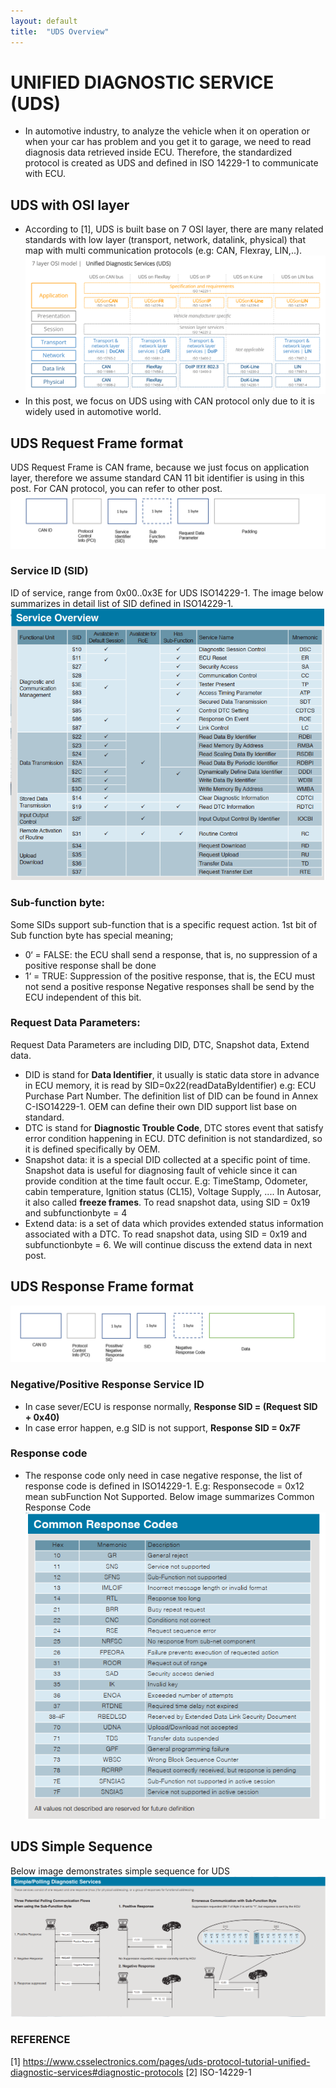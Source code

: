 ```yaml
---
layout: default
title:  "UDS Overview"
---
```

# UNIFIED DIAGNOSTIC SERVICE (UDS)
- In automotive industry, to analyze the vehicle when it on operation or when your car has problem and you get it to garage, we need to read diagnosis data retrieved inside ECU.
Therefore, the standardized protocol is created as UDS and defined in ISO 14229-1 to communicate with ECU.

## UDS with OSI layer
- According to [1], UDS is built base on 7 OSI layer, there are many related standards with low layer (transport, network, datalink, physical) that map with multi communication protocols (e.g: CAN, Flexray, LIN,..).
![UDS with OSL layer](https://github.com/lexma1412/lexma1412.github.io/blob/main/assets/OSI_Layer.png?raw=true)
- In this post, we focus on UDS using with CAN protocol only due to it is widely used in automotive world.

## UDS Request Frame format
UDS Request Frame is CAN frame, because we just focus on application layer, therefore we assume standard CAN 11 bit identifier is using in this post. For CAN protocol, you can refer to other post.
 ![UDS Request Frame](https://github.com/lexma1412/lexma1412.github.io/blob/main/assets/UDS_Request_Frame.png?raw=true)


### Service ID (SID)
ID of service, range from 0x00..0x3E for UDS ISO14229-1. The image below summarizes in detail list of SID defined in ISO14229-1.
![UDS Summary](https://github.com/lexma1412/lexma1412.github.io/blob/main/assets/SID_Summary.png?raw=true)

### Sub-function byte:
Some SIDs support sub-function that is a specific request action. 1st bit of Sub function byte has special meaning;
* 0‘ = FALSE: the ECU shall send a response, that is, no suppression of a positive response shall be done
* 1‘ = TRUE: Suppression of the positive response, that is, the ECU must not send a positive response
Negative responses shall be send by the ECU independent of this bit. 

### Request Data Parameters:
Request Data Parameters are including DID, DTC, Snapshot data, Extend data. 
*   DID is stand for **Data Identifier**, it usually is static data store in advance in ECU memory, it is read by SID=0x22(readDataByIdentifier) e.g: ECU Purchase Part Number. The definition list of DID can be found in Annex C-ISO14229-1. OEM can define their own DID support list base on standard.
*   DTC is stand for **Diagnostic Trouble Code**, DTC stores  event that satisfy error condition happening in ECU. DTC definition is not standardized, so it is defined specifically by OEM.
*   Snapshot data: it is a special DID collected at a specific point of time. Snapshot data is useful for diagnosing fault of vehicle since it can provide condition at the time fault occur. E.g: TimeStamp, Odometer, cabin temperature, Ignition status (CL15), Voltage Supply, .... In Autosar, it also called  **freeze frames**. To read snapshot data, using SID = 0x19 and subfunctionbyte = 4
*   Extend data: is a set of data which provides extended status information associated with a DTC. To read snapshot data, using SID = 0x19 and subfunctionbyte = 6. We will continue discuss the extend data in next post.

## UDS Response Frame format

![UDS Response Frame](https://github.com/lexma1412/lexma1412.github.io/blob/main/assets/UDS_Response_Frame.png?raw=true)

### Negative/Positive Response Service ID
*   In case sever/ECU is response normally, **Response SID = (Request SID + 0x40)**
*   In case error happen, e.g SID is not support, **Response SID = 0x7F**

### Response code
*   The response code only need in case negative response, the list of response code is defined in ISO14229-1. E.g: Responsecode = 0x12 mean subFunction Not Supported. Below image summarizes Common Response Code
![UDS Response Code](https://github.com/lexma1412/lexma1412.github.io/blob/main/assets/Response_Code.png?raw=true)

## UDS Simple Sequence
Below image demonstrates simple sequence for UDS
![UDS Simple Sequence](https://github.com/lexma1412/lexma1412.github.io/blob/main/assets/UDS_Sequence.png?raw=true)


### REFERENCE
[1] https://www.csselectronics.com/pages/uds-protocol-tutorial-unified-diagnostic-services#diagnostic-protocols
[2] ISO-14229-1